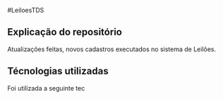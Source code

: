 #LeiloesTDS

## Explicação do repositório
Atualizações feitas, novos cadastros executados no sistema de Leilões.

## Técnologias utilizadas
Foi utilizada a seguinte tec
